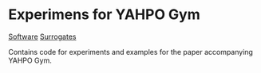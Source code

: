 # Experimens for YAHPO Gym

[Software](https://github.com/pfistfl/yahpo_gym)
[Surrogates](https://github.com/pfistfl/yahpo_data)

Contains code for experiments and examples for the paper accompanying YAHPO Gym.
